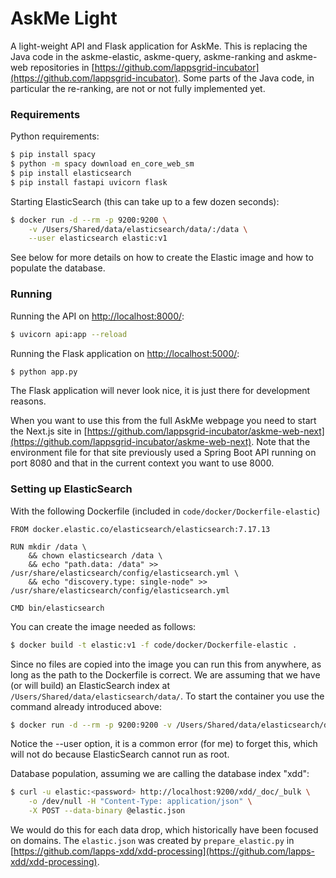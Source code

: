 # AskMe Light

A light-weight API and Flask application for AskMe. This is replacing the Java code in the askme-elastic, askme-query, askme-ranking and askme-web repositories in [https://github.com/lappsgrid-incubator](https://github.com/lappsgrid-incubator). Some parts of the Java code, in particular the re-ranking, are not or not fully implemented yet.


### Requirements

Python requirements:

```bash
$ pip install spacy
$ python -m spacy download en_core_web_sm
$ pip install elasticsearch
$ pip install fastapi uvicorn flask
```

Starting ElasticSearch (this can take up to a few dozen seconds):

```bash
$ docker run -d --rm -p 9200:9200 \
	-v /Users/Shared/data/elasticsearch/data/:/data \
	--user elasticsearch elastic:v1
```
See below for more details on how to create the Elastic image and how to populate the database.


### Running

Running the API on [http://localhost:8000/](http://localhost:8000/):

```bash
$ uvicorn api:app --reload
```

Running the Flask application on [http://localhost:5000/](http://localhost:5000/):

```bash
$ python app.py
```

The Flask application will never look nice, it is just there for development reasons.

When you want to use this from the full AskMe webpage you need to start the Next.js site in [https://github.com/lappsgrid-incubator/askme-web-next](https://github.com/lappsgrid-incubator/askme-web-next). Note that the environment file for that site previously used a Spring Boot API running on port 8080 and that in the current context you want to use 8000.


### Setting up ElasticSearch

With the following Dockerfile (included in `code/docker/Dockerfile-elastic`)

```docker
FROM docker.elastic.co/elasticsearch/elasticsearch:7.17.13

RUN mkdir /data \
	&& chown elasticsearch /data \
	&& echo "path.data: /data" >> /usr/share/elasticsearch/config/elasticsearch.yml \
	&& echo "discovery.type: single-node" >> /usr/share/elasticsearch/config/elasticsearch.yml

CMD bin/elasticsearch
```

You can create the image needed as follows:

```bash
$ docker build -t elastic:v1 -f code/docker/Dockerfile-elastic .
```

Since no files are copied into the image you can run this from anywhere, as long as the path to the Dockerfile is correct. We are assuming that we have (or will build) an ElasticSearch index at `/Users/Shared/data/elasticsearch/data/`. To start the container you use the command already introduced above:

```bash
$ docker run -d --rm -p 9200:9200 -v /Users/Shared/data/elasticsearch/data/:/data --user elasticsearch elastic
```

Notice the --user option, it is a common error (for me) to forget this, which will not do because ElasticSearch cannot run as root.

Database population, assuming we are calling the database index "xdd":

```bash
$ curl -u elastic:<password> http://localhost:9200/xdd/_doc/_bulk \
    -o /dev/null -H "Content-Type: application/json" \
    -X POST --data-binary @elastic.json
```

We would do this for each data drop, which historically have been focused on domains. The `elastic.json` was created by `prepare_elastic.py` in [https://github.com/lapps-xdd/xdd-processing](https://github.com/lapps-xdd/xdd-processing).
